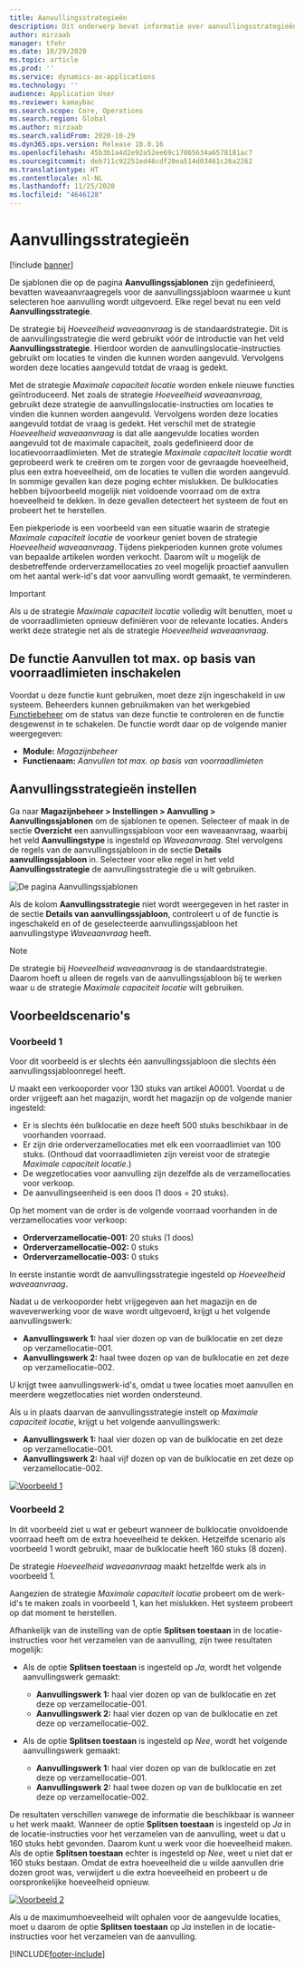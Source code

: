```yaml
---
title: Aanvullingsstrategieën
description: Dit onderwerp bevat informatie over aanvullingsstrategieën en een uitleg over het gebruik van het veld Aanvullingsstrategie voor waveaanvraagregels van een aanvullingssjabloon om te selecteren hoe aanvulling wordt uitgevoerd.
author: mirzaab
manager: tfehr
ms.date: 10/29/2020
ms.topic: article
ms.prod: ''
ms.service: dynamics-ax-applications
ms.technology: ''
audience: Application User
ms.reviewer: kamaybac
ms.search.scope: Core, Operations
ms.search.region: Global
ms.author: mirzaab
ms.search.validFrom: 2020-10-29
ms.dyn365.ops.version: Release 10.0.16
ms.openlocfilehash: 45b3b1a4d2e92a52ee69c17865634a6578181ac7
ms.sourcegitcommit: deb711c92251ed48cdf20ea514d03461c26a2262
ms.translationtype: HT
ms.contentlocale: nl-NL
ms.lasthandoff: 11/25/2020
ms.locfileid: "4646128"
---
```

# <a name="replenishment-strategies"></a>Aanvullingsstrategieën

[!include [banner](../includes/banner.md)]

De sjablonen die op de pagina **Aanvullingssjablonen** zijn gedefinieerd, bevatten waveaanvraagregels voor de aanvullingssjabloon waarmee u kunt selecteren hoe aanvulling wordt uitgevoerd. Elke regel bevat nu een veld **Aanvullingsstrategie**.

De strategie bij *Hoeveelheid waveaanvraag* is de standaardstrategie. Dit is de aanvullingsstrategie die werd gebruikt vóór de introductie van het veld **Aanvullingsstrategie**. Hierdoor worden de aanvullingslocatie-instructies gebruikt om locaties te vinden die kunnen worden aangevuld. Vervolgens worden deze locaties aangevuld totdat de vraag is gedekt.

Met de strategie *Maximale capaciteit locatie* worden enkele nieuwe functies geïntroduceerd. Net zoals de strategie *Hoeveelheid waveaanvraag*, gebruikt deze strategie de aanvullingslocatie-instructies om locaties te vinden die kunnen worden aangevuld. Vervolgens worden deze locaties aangevuld totdat de vraag is gedekt. Het verschil met de strategie *Hoeveelheid waveaanvraag* is dat alle aangevulde locaties worden aangevuld tot de maximale capaciteit, zoals gedefinieerd door de locatievoorraadlimieten. Met de strategie *Maximale capaciteit locatie* wordt geprobeerd werk te creëren om te zorgen voor de gevraagde hoeveelheid, plus een extra hoeveelheid, om de locaties te vullen die worden aangevuld. In sommige gevallen kan deze poging echter mislukken. De bulklocaties hebben bijvoorbeeld mogelijk niet voldoende voorraad om de extra hoeveelheid te dekken. In deze gevallen detecteert het systeem de fout en probeert het te herstellen.

Een piekperiode is een voorbeeld van een situatie waarin de strategie *Maximale capaciteit locatie* de voorkeur geniet boven de strategie *Hoeveelheid waveaanvraag*. Tijdens piekperioden kunnen grote volumes van bepaalde artikelen worden verkocht. Daarom wilt u mogelijk de desbetreffende orderverzamellocaties zo veel mogelijk proactief aanvullen om het aantal werk-id's dat voor aanvulling wordt gemaakt, te verminderen.

> [!IMPORTANT]
> Als u de strategie *Maximale capaciteit locatie* volledig wilt benutten, moet u de voorraadlimieten opnieuw definiëren voor de relevante locaties. Anders werkt deze strategie net als de strategie *Hoeveelheid waveaanvraag*.

## <a name="turn-on-the-replenish-to-max-based-on-stocking-limits-feature"></a>De functie Aanvullen tot max. op basis van voorraadlimieten inschakelen

Voordat u deze functie kunt gebruiken, moet deze zijn ingeschakeld in uw systeem. Beheerders kunnen gebruikmaken van het werkgebied [Functiebeheer](../../fin-ops-core/fin-ops/get-started/feature-management/feature-management-overview.md) om de status van deze functie te controleren en de functie desgewenst in te schakelen. De functie wordt daar op de volgende manier weergegeven:

- **Module:** *Magazijnbeheer*
- **Functienaam:** *Aanvullen tot max. op basis van voorraadlimieten*

## <a name="set-up-replenishment-strategies"></a>Aanvullingsstrategieën instellen

Ga naar **Magazijnbeheer \> Instellingen \> Aanvulling \> Aanvullingssjablonen** om de sjablonen te openen. Selecteer of maak in de sectie **Overzicht** een aanvullingssjabloon voor een waveaanvraag, waarbij het veld **Aanvullingstype** is ingesteld op *Waveaanvraag*. Stel vervolgens de regels van de aanvullingssjabloon in de sectie **Details aanvullingssjabloon** in. Selecteer voor elke regel in het veld **Aanvullingsstrategie** de aanvullingsstrategie die u wilt gebruiken.

![De pagina Aanvullingssjablonen](media/ReplenTempWaveDmdMaxLocCap.png "De pagina Aanvullingssjablonen")

Als de kolom **Aanvullingsstrategie** niet wordt weergegeven in het raster in de sectie **Details van aanvullingssjabloon**, controleert u of de functie is ingeschakeld en of de geselecteerde aanvullingssjabloon het aanvullingstype *Waveaanvraag* heeft.

> [!NOTE]
> De strategie bij *Hoeveelheid waveaanvraag* is de standaardstrategie. Daarom hoeft u alleen de regels van de aanvullingssjabloon bij te werken waar u de strategie *Maximale capaciteit locatie* wilt gebruiken.

## <a name="example-scenarios"></a>Voorbeeldscenario's

### <a name="example-1"></a>Voorbeeld 1

Voor dit voorbeeld is er slechts één aanvullingssjabloon die slechts één aanvullingssjabloonregel heeft.

U maakt een verkooporder voor 130 stuks van artikel A0001. Voordat u de order vrijgeeft aan het magazijn, wordt het magazijn op de volgende manier ingesteld:

- Er is slechts één bulklocatie en deze heeft 500 stuks beschikbaar in de voorhanden voorraad.
- Er zijn drie orderverzamellocaties met elk een voorraadlimiet van 100 stuks. (Onthoud dat voorraadlimieten zijn vereist voor de strategie *Maximale capaciteit locatie*.)
- De wegzetlocaties voor aanvulling zijn dezelfde als de verzamellocaties voor verkoop.
- De aanvullingseenheid is een doos (1 doos = 20 stuks).

Op het moment van de order is de volgende voorraad voorhanden in de verzamellocaties voor verkoop:

- **Orderverzamellocatie-001:** 20 stuks (1 doos)
- **Orderverzamellocatie-002:** 0 stuks
- **Orderverzamellocatie-003:** 0 stuks

In eerste instantie wordt de aanvullingsstrategie ingesteld op *Hoeveelheid waveaanvraag*.

Nadat u de verkooporder hebt vrijgegeven aan het magazijn en de waveverwerking voor de wave wordt uitgevoerd, krijgt u het volgende aanvullingswerk:

- **Aanvullingswerk 1:** haal vier dozen op van de bulklocatie en zet deze op verzamellocatie-001.
- **Aanvullingswerk 2:** haal twee dozen op van de bulklocatie en zet deze op verzamellocatie-002.

U krijgt twee aanvullingswerk-id's, omdat u twee locaties moet aanvullen en meerdere wegzetlocaties niet worden ondersteund.

Als u in plaats daarvan de aanvullingsstrategie instelt op *Maximale capaciteit locatie*, krijgt u het volgende aanvullingswerk:

- **Aanvullingswerk 1:** haal vier dozen op van de bulklocatie en zet deze op verzamellocatie-001.
- **Aanvullingswerk 2:** haal vijf dozen op van de bulklocatie en zet deze op verzamellocatie-002.

[![Voorbeeld 1](media/ReplenTemp_example_1.png "Voorbeeld 1")](media/ReplenTemp_example_1_large.png)

### <a name="example-2"></a>Voorbeeld 2

In dit voorbeeld ziet u wat er gebeurt wanneer de bulklocatie onvoldoende voorraad heeft om de extra hoeveelheid te dekken. Hetzelfde scenario als voorbeeld 1 wordt gebruikt, maar de bulklocatie heeft 160 stuks (8 dozen).

De strategie *Hoeveelheid waveaanvraag* maakt hetzelfde werk als in voorbeeld 1.

Aangezien de strategie *Maximale capaciteit locatie* probeert om de werk-id's te maken zoals in voorbeeld 1, kan het mislukken. Het systeem probeert op dat moment te herstellen.

Afhankelijk van de instelling van de optie **Splitsen toestaan** in de locatie-instructies voor het verzamelen van de aanvulling, zijn twee resultaten mogelijk:

- Als de optie **Splitsen toestaan** is ingesteld op *Ja*, wordt het volgende aanvullingswerk gemaakt:

    - **Aanvullingswerk 1:** haal vier dozen op van de bulklocatie en zet deze op verzamellocatie-001.
    - **Aanvullingswerk 2:** haal vier dozen op van de bulklocatie en zet deze op verzamellocatie-002.

- Als de optie **Splitsen toestaan** is ingesteld op *Nee*, wordt het volgende aanvullingswerk gemaakt:

    - **Aanvullingswerk 1:** haal vier dozen op van de bulklocatie en zet deze op verzamellocatie-001.
    - **Aanvullingswerk 2:** haal twee dozen op van de bulklocatie en zet deze op verzamellocatie-002.

De resultaten verschillen vanwege de informatie die beschikbaar is wanneer u het werk maakt. Wanneer de optie **Splitsen toestaan** is ingesteld op *Ja* in de locatie-instructies voor het verzamelen van de aanvulling, weet u dat u 160 stuks hebt gevonden. Daarom kunt u werk voor die hoeveelheid maken. Als de optie **Splitsen toestaan** echter is ingesteld op *Nee*, weet u niet dat er 160 stuks bestaan. Omdat de extra hoeveelheid die u wilde aanvullen drie dozen groot was, verwijdert u die extra hoeveelheid en probeert u de oorspronkelijke hoeveelheid opnieuw.

[![Voorbeeld 2](media/ReplenTemp_example_2.png "Voorbeeld 2")](media/ReplenTemp_example_2_large.png)

Als u de maximumhoeveelheid wilt ophalen voor de aangevulde locaties, moet u daarom de optie **Splitsen toestaan** op *Ja* instellen in de locatie-instructies voor het verzamelen van de aanvulling.


[!INCLUDE[footer-include](../../includes/footer-banner.md)]